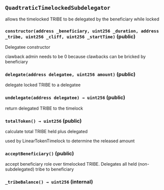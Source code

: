 ## `QuadtraticTimelockedSubdelegator`

allows the timelocked TRIBE to be delegated by the beneficiary while locked




### `constructor(address _beneficiary, uint256 _duration, address _tribe, uint256 _cliff, uint256 _startTime)` (public)

Delegatee constructor


clawback admin needs to be 0 because clawbacks can be bricked by beneficiary

### `delegate(address delegatee, uint256 amount)` (public)

delegate locked TRIBE to a delegatee




### `undelegate(address delegatee) → uint256` (public)

return delegated TRIBE to the timelock




### `totalToken() → uint256` (public)

calculate total TRIBE held plus delegated


used by LinearTokenTimelock to determine the released amount

### `acceptBeneficiary()` (public)

accept beneficiary role over timelocked TRIBE. Delegates all held (non-subdelegated) tribe to beneficiary



### `_tribeBalance() → uint256` (internal)








